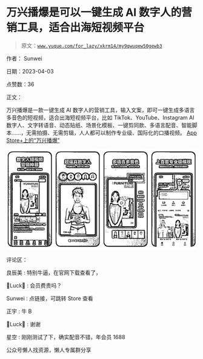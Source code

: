 # 万兴播爆是可以一键生成 AI 数字人的营销工具，适合出海短视频平台

> 原文：[`www.yuque.com/for_lazy/xkrm14/my9qwuqew50gewb3`](https://www.yuque.com/for_lazy/xkrm14/my9qwuqew50gewb3)



作者： Sunwei



日期：2023-04-03



点赞数：36



正文：



万兴播爆是一款一键生成 AI 数字人的营销工具，输入文案，即可一键生成多语言多音色的短视频，适合出海短视频平台，比如 TikTok、YouTube、Instagram AI 数字人、文字转语音、动态贴纸、场景化模板、一键剪同款、多语言配音、智能脚本......，无需拍摄、无需剪辑，人人都可以制作专业级、国际化的口播视频。 [‎App Store+上的“万兴播爆”](https://apps.apple.com/cn/app/id1659013578)



![](img/a2d16ec8f74709850463c64ea77225cc.png)  

评论区：



良辰美 : 特别牛逼，在官网下载查看了，



Luck : 会员费贵吗？



Sunwei : 点链接，可跳转 Store 查看



正宇 : 牛 B



Luck : 谢谢



星空 : 刚刚测试了下，确实配音不错，年会员 1688



公众号懒人找资源，懒人专属群分享

</ne-p>